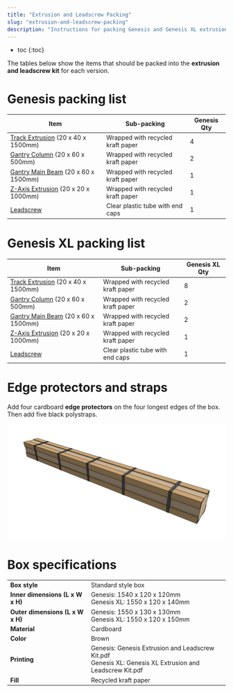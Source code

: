 ```yaml
---
title: "Extrusion and Leadscrew Packing"
slug: "extrusion-and-leadscrew-packing"
description: "Instructions for packing Genesis and Genesis XL extrusion and leadscrew kits"
---
```


* toc
{:toc}

The tables below show the items that should be packed into the **extrusion and leadscrew kit** for each version.

# Genesis packing list

|Item                          |Sub-packing                   |Genesis Qty                   |
|------------------------------|------------------------------|------------------------------|
|[Track Extrusion](../../Extras/bom/extrusions.md#track-extrusion) (20 x 40 x 1500mm)|Wrapped with recycled kraft paper|4
|[Gantry Column](../../Extras/bom/extrusions.md#gantry-column) (20 x 60 x 500mm)|Wrapped with recycled kraft paper|2
|[Gantry Main Beam](../../Extras/bom/extrusions.md#gantry-main-beam) (20 x 60 x 1500mm)|Wrapped with recycled kraft paper|1
|[Z-Axis Extrusion](../../Extras/bom/extrusions.md#z-axis-extrusion) (20 x 20 x 1000mm)|Wrapped with recycled kraft paper|1
|[Leadscrew](../../Extras/bom/drivetrain.md#leadscrew)|Clear plastic tube with end caps|1

# Genesis XL packing list

|Item                          |Sub-packing                   |Genesis XL Qty                |
|------------------------------|------------------------------|------------------------------|
|[Track Extrusion](../../Extras/bom/extrusions.md#track-extrusion) (20 x 40 x 1500mm)|Wrapped with recycled kraft paper|8
|[Gantry Column](../../Extras/bom/extrusions.md#gantry-column) (20 x 60 x 500mm)|Wrapped with recycled kraft paper|2
|[Gantry Main Beam](../../Extras/bom/extrusions.md#gantry-main-beam) (20 x 60 x 1500mm)|Wrapped with recycled kraft paper|2
|[Z-Axis Extrusion](../../Extras/bom/extrusions.md#z-axis-extrusion) (20 x 20 x 1000mm)|Wrapped with recycled kraft paper|1
|[Leadscrew](../../Extras/bom/drivetrain.md#leadscrew)|Clear plastic tube with end caps|1

# Edge protectors and straps
Add four cardboard **edge protectors** on the four longest edges of the box. Then add five black polystraps.

![extrusion and leadscrew box edge protectors and straps](_images/extrusion_and_leadscrew_box_edge_protectors_and_straps.png)

# Box specifications

|                              |                              |
|------------------------------|------------------------------|
|**Box style**                 |Standard style box
|**Inner dimensions (L x W x H)**|Genesis: 1540 x 120 x 120mm<br>Genesis XL: 1550 x 120 x 140mm
|**Outer dimensions (L x W x H)**|Genesis: 1550 x 130 x 130mm<br>Genesis XL: 1550 x 120 x 150mm
|**Material**                  |Cardboard
|**Color**                     |Brown
|**Printing**                  |Genesis: Genesis Extrusion and Leadscrew Kit.pdf<br>Genesis XL: Genesis XL Extrusion and Leadscrew Kit.pdf
|**Fill**                      |Recycled kraft paper


